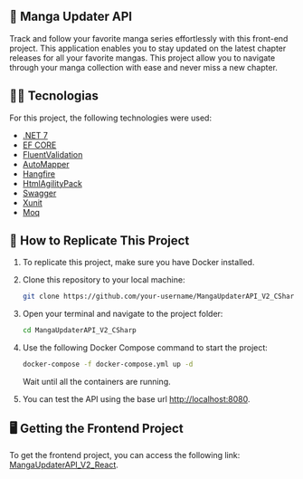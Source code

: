 ## :ledger: Manga Updater API

Track and follow your favorite manga series effortlessly with this front-end project. This application enables you to stay updated on the latest chapter releases for all your favorite mangas. This project allow you to navigate through your manga collection with ease and never miss a new chapter.

## :man_technologist: Tecnologias

For this project, the following technologies were used:

- [.NET 7](https://learn.microsoft.com/en-us/dotnet/csharp/)
- [EF CORE](https://learn.microsoft.com/en-us/ef/core/)
- [FluentValidation](https://fluentvalidation.net/)
- [AutoMapper](https://www.hangfire.io/)
- [Hangfire](https://www.hangfire.io/)
- [HtmlAgilityPack](https://html-agility-pack.net/)
- [Swagger](https://swagger.io/)
- [Xunit](https://fluentvalidation.net/)
- [Moq](https://github.com/devlooped/moq)

## :dvd: How to Replicate This Project

1. To replicate this project, make sure you have Docker installed.

2. Clone this repository to your local machine:

   ```bash
   git clone https://github.com/your-username/MangaUpdaterAPI_V2_CSharp.git
   ```

3. Open your terminal and navigate to the project folder:

   ```bash
   cd MangaUpdaterAPI_V2_CSharp
   ```

4. Use the following Docker Compose command to start the project:

   ```bash
   docker-compose -f docker-compose.yml up -d
   ```

   Wait until all the containers are running.

5. You can test the API using the base url [http://localhost:8080](http://localhost:8080).

## :desktop_computer: Getting the Frontend Project

To get the frontend project, you can access the following link: [MangaUpdaterAPI_V2_React](https://github.com/rodhenr/MangaUpdaterAPI_V2_React).
